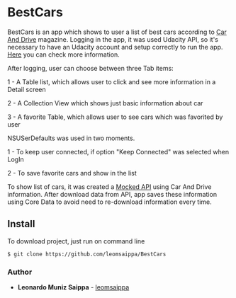 # BestCars
 
BestCars is an app which shows to user a list of best cars according to [Car And Drive](https://www.caranddriver.com/shopping-advice/a35536605/2021-editors-choice/) magazine.
Logging in the app, it was used Udacity API, so it's necessary to have an Udacity account and setup correctly to run the app. [Here](https://auth.udacity.com/sign-up) you can check more information.

After logging, user can choose between three Tab items:

1 - A Table list, which allows user to click and see more information in a Detail screen

2 - A Collection View which shows just basic information about car

3 - A favorite Table, which allows user to see cars which was favorited by user

NSUSerDefaults was used in two moments.

1 - To keep user connected, if option "Keep Connected" was selected when LogIn

2 - To save favorite cars and show in the list

To show list of cars, it was created a [Mocked API](https://mockapi.io/) using Car And Drive information. After download data from API, app saves these information using Core Data to avoid need to re-download information every time.



## Install

To download project, just run on command line 

```
$ git clone https://github.com/leomsaippa/BestCars
```

### Author

* **Leonardo Muniz Saippa** - [leomsaippa](https://github.com/leomsaippa)

